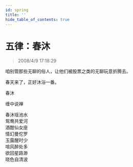 ```yaml
---
id: spring
title: ''
hide_table_of_contents: true
---
```


# 五律：春沐

> 2008/4/9 17:18:29

<div style={{color:'#FF0000', fontSize: '18px', fontWeight: '500', textAlign: 'left', lineHeight: '180%'}}>

咱别管那些无聊的俗人，让他们被股票之类的无聊玩意折腾去。
 
春天来了，正好沐浴一番。
</div>
 
<div style={{color:'#FF0000', fontSize: '56px', fontWeight: '500', textAlign: 'center', lineHeight: '150%'}}>

春沐
</div>

<div style={{color:'#FF0000', fontSize: '56px', fontWeight: '500', textAlign: 'center', lineHeight: '150%'}}>

缠中说禅
</div>

<div style={{color:'#FF0000', fontSize: '56px', fontWeight: '500', textAlign: 'center', lineHeight: '150%'}}>

春沐瑶池水<br/>
鸳鸯共爱河<br/>
酒酣仙女座<br/>
情幻曼佗罗<br/>
玉露醒时少<br/>
喧风醉处多<br/>
欲回星路渺<br/>
晓色自清波
</div>